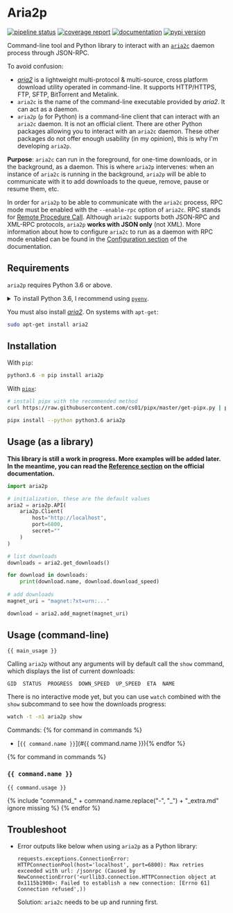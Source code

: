 <!--
IMPORTANT: This file is generated from the template at 'scripts/templates/README.md'.
           Please update the template instead of this file.
-->

# Aria2p
[![pipeline status](https://gitlab.com/pawamoy/aria2p/badges/master/pipeline.svg)](https://gitlab.com/pawamoy/aria2p/commits/master)
[![coverage report](https://gitlab.com/pawamoy/aria2p/badges/master/coverage.svg)](https://gitlab.com/pawamoy/aria2p/commits/master)
[![documentation](https://img.shields.io/readthedocs/aria2p.svg?style=flat)](https://aria2p.readthedocs.io/en/latest/index.html)
[![pypi version](https://img.shields.io/pypi/v/aria2p.svg)](https://pypi.org/project/aria2p/)

Command-line tool and Python library to interact with an [`aria2c`][1] daemon process through JSON-RPC.

To avoid confusion:
- [*aria2*][1] is a lightweight multi-protocol & multi-source, cross platform download utility operated in command-line.
It supports HTTP/HTTPS, FTP, SFTP, BitTorrent and Metalink.
- `aria2c` is the name of the command-line executable provided by *aria2*. It can act as a daemon.
- `aria2p` (`p` for Python) is a command-line client that can interact with an `aria2c` daemon.
  It is not an official client. There are other Python packages allowing you to interact with an `aria2c` daemon.
  These other packages do not offer enough usability (in my opinion), this is why I'm developing `aria2p`.

**Purpose**: `aria2c` can run in the foreground, for one-time downloads, or in the background, as a daemon.
This is where `aria2p` intervenes: when an instance of `aria2c` is running in the background,
`aria2p` will be able to communicate with it to add downloads to the queue, remove, pause or resume them, etc.

In order for `aria2p` to be able to communicate with the `aria2c` process, RPC mode must be enabled
with the `--enable-rpc` option of `aria2c`. RPC stands for [Remote Procedure Call][2].
Although `aria2c` supports both JSON-RPC and XML-RPC protocols, `aria2p` **works with JSON only** (not XML).
More information about how to configure `aria2c` to run as a daemon with RPC mode enabled
can be found in the [Configuration section][conf doc] of the documentation.

[conf doc]: https://aria2p.readthedocs.io/en/latest/configuration.html

## Requirements
`aria2p` requires Python 3.6 or above.

<details>
<summary>To install Python 3.6, I recommend using <a href="https://github.com/pyenv/pyenv"><code>pyenv</code></a>.</summary>

```bash
# install pyenv
git clone https://github.com/pyenv/pyenv ~/.pyenv

# setup pyenv (you should also put these three lines in .bashrc or similar)
export PATH="${HOME}/.pyenv/bin:${PATH}"
export PYENV_ROOT="${HOME}/.pyenv"
eval "$(pyenv init -)"

# install Python 3.6
pyenv install 3.6.8

# make it available globally
pyenv global system 3.6.8
```
</details>

You must also install [*aria2*][1]. On systems with `apt-get`:

```bash
sudo apt-get install aria2
```

[1]: https://github.com/aria2/aria2
[2]: https://en.wikipedia.org/wiki/Remote_procedure_call

## Installation
With `pip`:
```bash
python3.6 -m pip install aria2p
```

With [`pipx`](https://github.com/cs01/pipx):
```bash
# install pipx with the recommended method
curl https://raw.githubusercontent.com/cs01/pipx/master/get-pipx.py | python3

pipx install --python python3.6 aria2p
```

## Usage (as a library)
**This library is still a work in progress. More examples will be added later.
In the meantime, you can read the [Reference section](https://aria2p.readthedocs.io/en/latest/reference.html) on the official documentation.**
```python
import aria2p

# initialization, these are the default values
aria2 = aria2p.API(
    aria2p.Client(
        host="http://localhost",
        port=6800,
        secret=""
    )
)

# list downloads
downloads = aria2.get_downloads()

for download in downloads:
    print(download.name, download.download_speed)
    
# add downloads
magnet_uri = "magnet:?xt=urn:..."

download = aria2.add_magnet(magnet_uri)
```

## Usage (command-line)
```
{{ main_usage }}
```

Calling `aria2p` without any arguments will by default call the `show` command,
which displays the list of current downloads:
```
GID  STATUS  PROGRESS  DOWN_SPEED  UP_SPEED  ETA  NAME
```

There is no interactive mode yet,
but you can use `watch` combined with the `show` subcommand
to see how the downloads progress:

```bash
watch -t -n1 aria2p show
```

Commands:
{% for command in commands %}
- [`{{ command.name }}`](#{{ command.name }}){% endfor %}

{% for command in commands %}
### `{{ command.name }}`
```
{{ command.usage }}
```

{% include "command_" + command.name.replace("-", "_") + "_extra.md" ignore missing %}
{% endfor %}

## Troubleshoot
- Error outputs like below when using `aria2p` as a Python library:

  ```
  requests.exceptions.ConnectionError: HTTPConnectionPool(host='localhost', port=6800): Max retries exceeded with url: /jsonrpc (Caused by NewConnectionError('<urllib3.connection.HTTPConnection object at 0x1115b1908>: Failed to establish a new connection: [Errno 61] Connection refused',))
  ```

  Solution: `aria2c` needs to be up and running first.
